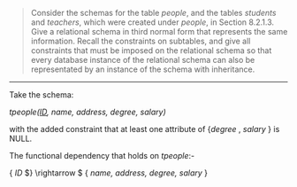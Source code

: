 > Consider the schemas for the table _people_, and the tables _students_ 
> and _teachers_, which were created under _people_, in Section 8.2.1.3. 
> Give a relational schema in third normal form that represents the same 
> information. Recall the constraints on subtables, and give all constraints
> that must be imposed on the relational schema so that every database instance 
> of the relational schema can also be representated by an instance of the schema
> with inheritance. 

--------------------------------

Take the schema:

_tpeople(<u>ID</u>, name, address, degree, salary)_

with the added constraint that at least one attribute of {_degree_ , _salary_ } is NULL.

The functional dependency that holds on _tpeople_:- 

$\{$ _ID_ $\} \rightarrow $  $\{$ _name, address, degree, salary_ $\}$